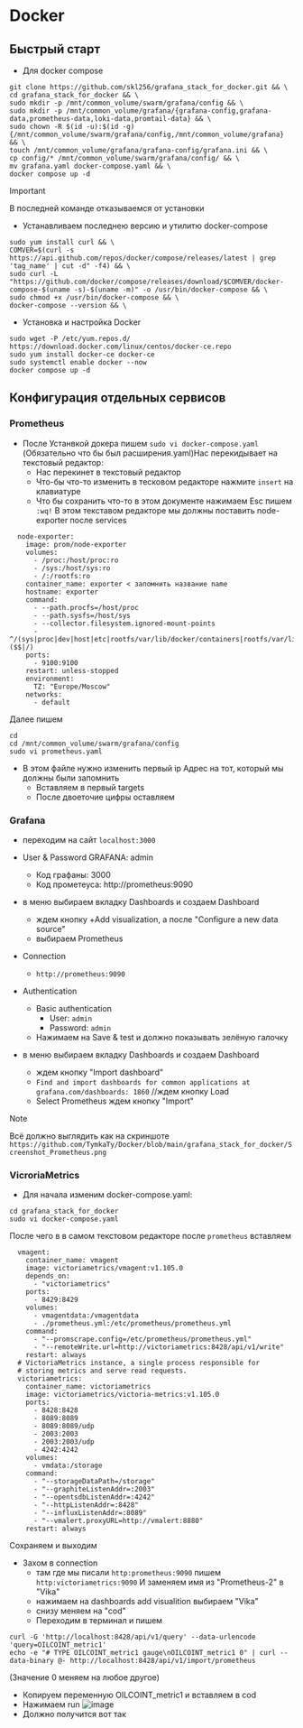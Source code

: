 # Docker

## Быстрый старт

* Для docker compose
  
```
git clone https://github.com/skl256/grafana_stack_for_docker.git && \
cd grafana_stack_for_docker && \
sudo mkdir -p /mnt/common_volume/swarm/grafana/config && \
sudo mkdir -p /mnt/common_volume/grafana/{grafana-config,grafana-data,prometheus-data,loki-data,promtail-data} && \
sudo chown -R $(id -u):$(id -g) {/mnt/common_volume/swarm/grafana/config,/mnt/common_volume/grafana} && \
touch /mnt/common_volume/grafana/grafana-config/grafana.ini && \
cp config/* /mnt/common_volume/swarm/grafana/config/ && \
mv grafana.yaml docker-compose.yaml && \
docker compose up -d
```
> [!IMPORTANT]
> В последней команде отказываемся от установки

 * Устанавливаем последнею версию и утилитю docker-compose

```
sudo yum install curl && \
COMVER=$(curl -s https://api.github.com/repos/docker/compose/releases/latest | grep 'tag_name' | cut -d" -f4) && \
sudo curl -L "https://github.com/docker/compose/releases/download/$COMVER/docker-compose-$(uname -s)-$(uname -m)" -o /usr/bin/docker-compose && \
sudo chmod +x /usr/bin/docker-compose && \
docker-compose --version && \
```

* Установка и настройка Docker

```
sudo wget -P /etc/yum.repos.d/ https://download.docker.com/linux/centos/docker-ce.repo
sudo yum install docker-ce docker-ce
sudo systemctl enable docker --now
docker compose up -d
```
              
## Конфигурация отдельных сервисов
### Prometheus
* После Устанвкой докера пишем ` sudo vi docker-compose.yaml ` (Обязательно что бы был расширения.yaml)Нас перекидывает на текстовый редактор:
  * Нас перекинет в текстовый редактор
   * Что-бы что-то изменить в тесковом редакторе нажмите `insert` на клавиатуре
   * Что бы сохранить что-то в этом документе нажимаем Esc пишем  `:wq!`
 В этом текставом редакторе мы должны поставить node-exporter после services

```
  node-exporter:
    image: prom/node-exporter
    volumes:
      - /proc:/host/proc:ro
      - /sys:/host/sys:ro
      - /:/rootfs:ro
    container_name: exporter < запомнить название name
    hostname: exporter
    command:
      - --path.procfs=/host/proc
      - --path.sysfs=/host/sys
      - --collector.filesystem.ignored-mount-points
      - ^/(sys|proc|dev|host|etc|rootfs/var/lib/docker/containers|rootfs/var/lib/docker/overlay2|rootfs/run/docker/netns|rootfs/var/lib/docker/aufs)($$|/)
    ports:
      - 9100:9100
    restart: unless-stopped
    environment:
      TZ: "Europe/Moscow"
    networks:
      - default
```
Далее пишем 
```
cd
cd /mnt/common_volume/swarm/grafana/config 
sudo vi prometheus.yaml 
```
* В этом файле нужно изменить первый ip Адрес на тот, который мы должны были запомнить 
  * Вставляем в первый targets 
  * После двоеточие цифры оставляем

### Grafana
* переходим на сайт `localhost:3000`
  
* User & Password GRAFANA: admin
  * Код графаны: 3000
  * Код прометеуса: http://prometheus:9090

* в меню выбираем вкладку Dashboards и создаем Dashboard
  * ждем кнопку +Add visualization, а после "Configure a new data source"
  * выбираем Prometheus

* Connection
  * `http://prometheus:9090`

* Authentication
  * Basic authentication
    * User: `admin`
    * Password: `admin`
   * Нажимаем на Save & test и должно показывать зелёную галочку

* в меню выбираем вкладку Dashboards и создаем Dashboard
  * ждем кнопку "Import dashboard"
  * `Find and import dashboards for common applications at grafana.com/dashboards: 1860`  //ждем кнопку Load
  * Select Prometheus ждем кнопку "Import"
  
> [!NOTE]
> Всё должно выглядить как на скриншоте `https://github.com/TymkaTy/Docker/blob/main/grafana_stack_for_docker/Screenshot_Prometheus.png`

### VicroriaMetrics

* Для начала изменим docker-compose.yaml:
```
cd grafana_stack_for_docker
sudo vi docker-compose.yaml
```
После чего в в самом текстовом редакторе после `prometheus` вставляем
```
  vmagent:
    container_name: vmagent
    image: victoriametrics/vmagent:v1.105.0
    depends_on:
      - "victoriametrics"
    ports:
      - 8429:8429
    volumes:
      - vmagentdata:/vmagentdata
      - ./prometheus.yml:/etc/prometheus/prometheus.yml
    command:
      - "--promscrape.config=/etc/prometheus/prometheus.yml"
      - "--remoteWrite.url=http://victoriametrics:8428/api/v1/write"
    restart: always
  # VictoriaMetrics instance, a single process responsible for
  # storing metrics and serve read requests.
  victoriametrics:
    container_name: victoriametrics
    image: victoriametrics/victoria-metrics:v1.105.0
    ports:
      - 8428:8428
      - 8089:8089
      - 8089:8089/udp
      - 2003:2003
      - 2003:2003/udp
      - 4242:4242
    volumes:
      - vmdata:/storage
    command:
      - "--storageDataPath=/storage"
      - "--graphiteListenAddr=:2003"
      - "--opentsdbListenAddr=:4242"
      - "--httpListenAddr=:8428"
      - "--influxListenAddr=:8089"
      - "--vmalert.proxyURL=http://vmalert:8880"
    restart: always
```
Сохраняем и выходим

* Захом в connection
  * там где мы писали `http:prometheus:9090` пишем  `http:victoriametrics:9090` И заменяем имя из "Prometheus-2" в "Vika"
  * нажимаем на dashboards add visualition выбираем "Vika"
  * снизу меняем на "cod"
  * Переходим в терминал и пишем

```
curl -G 'http://localhost:8428/api/v1/query' --data-urlencode 'query=OILCOINT_metric1'
echo -e "# TYPE OILCOINT_metric1 gauge\nOILCOINT_metric1 0" | curl --data-binary @- http://localhost:8428/api/v1/import/prometheus  

```
(Значение 0 меняем на любое другое)
* Копируем переменную OILCOINT_metric1 и вставляем в cod
* Нажимаем run 
![image](https://github.com/user-attachments/assets/49d9f76a-a545-485d-b191-ae67ebf6ddc3)
* Должно получится вот так







  


 

